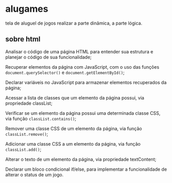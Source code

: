 # alugames
tela de aluguel de jogos
realizar a parte dinâmica, a parte lógica.

## sobre html
Analisar o código de uma página HTML para entender sua estrutura e planejar o código de sua funcionalidade;

Recuperar elementos da página com JavaScript, com o uso das funções `document.querySelector()` e `document.getElementById()`;

Declarar variáveis no JavaScript para armazenar elementos recuperados da página;

Acessar a lista de classes que um elemento da página possui, via propriedade classList;

Verificar se um elemento da página possui uma determinada classe CSS, via função `classList.contains()`;

Remover uma classe CSS de um elemento da página, via função `classList.remove()`;

Adicionar uma classe CSS a um elemento da página, via função `classList.add()`;

Alterar o texto de um elemento da página, via propriedade textContent;

Declarar um bloco condicional if/else, para implementar a funcionalidade de alterar o status de um jogo.

